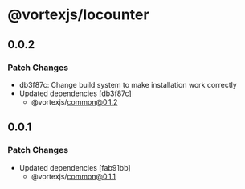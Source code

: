 # @vortexjs/locounter

## 0.0.2

### Patch Changes

- db3f87c: Change build system to make installation work correctly
- Updated dependencies [db3f87c]
  - @vortexjs/common@0.1.2

## 0.0.1

### Patch Changes

- Updated dependencies [fab91bb]
  - @vortexjs/common@0.1.1
